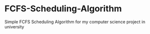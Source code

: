# FCFS-Scheduling-Algorithm
Simple FCFS Scheduling Algorithm for my computer science project in university
